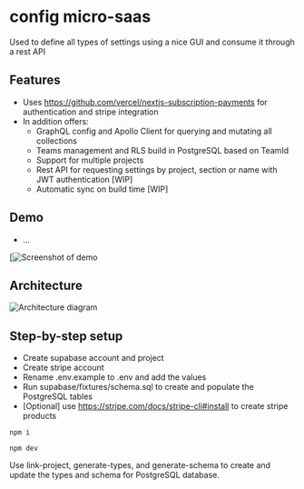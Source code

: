 # config micro-saas

Used to define all types of settings using a nice GUI and consume it through a rest API

## Features

- Uses https://github.com/vercel/nextjs-subscription-payments for authentication and stripe integration
- In addition offers:
  - GraphQL config and Apollo Client for querying and mutating all collections
  - Teams management and RLS build in PostgreSQL based on TeamId
  - Support for multiple projects
  - Rest API for requesting settings by project, section or name with JWT authentication [WIP]
  - Automatic sync on build time [WIP]

## Demo

- ...

[![Screenshot of demo](...)

## Architecture

![Architecture diagram]()

## Step-by-step setup

- Create supabase account and project
- Create stripe account
- Rename .env.example to .env and add the values
- Run supabase/fixtures/schema.sql to create and populate the PostgreSQL tables
- [Optional] use https://stripe.com/docs/stripe-cli#install to create stripe products

```npm i```

```npm dev```

Use link-project, generate-types, and generate-schema to create and update the types and schema for PostgreSQL database.


